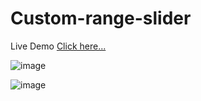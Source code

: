 # Custom-range-slider

Live Demo [Click here...](https://vipul1432.github.io/50_days-of-Javascript-Challenge/Day44_Custom-range-slider/)

![image](https://user-images.githubusercontent.com/81670997/174431482-2af4f46e-4ddc-414c-ab6b-5812b5a3cda8.png)

![image](https://user-images.githubusercontent.com/81670997/174431517-9798cee7-30eb-4690-b562-91625f2f0b64.png)



